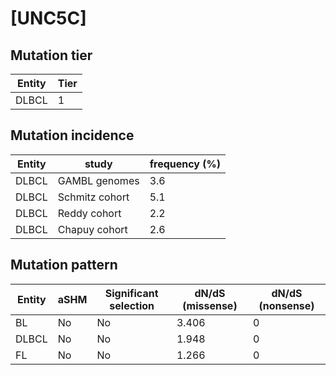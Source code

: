 # [UNC5C]

## Mutation tier

|Entity|Tier|
|------|----|
|DLBCL |1   |

## Mutation incidence

|Entity|study         |frequency (%)|
|------|--------------|-------------|
|DLBCL |GAMBL genomes |3.6          |
|DLBCL |Schmitz cohort|5.1          |
|DLBCL |Reddy cohort  |2.2          |
|DLBCL |Chapuy cohort |2.6          |

## Mutation pattern

|Entity|aSHM|Significant selection|dN/dS (missense)|dN/dS (nonsense)|
|------|----|---------------------|----------------|----------------|
|BL    |No  |No                   |3.406           |0               |
|DLBCL |No  |No                   |1.948           |0               |
|FL    |No  |No                   |1.266           |0               |

